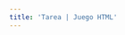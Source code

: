 ```yaml
---
title: 'Tarea | Juego HTML'
---
```


<html>
<head>
    <meta name="viewport" content="width=device-width, initial-scale=1.0" />
    <style>
        canvas {
            border: 1px solid #d3d3d3;
            background-color: #f1f1f1;
            margin-top: 6%; 
            margin-left: auto; 
            margin-right: auto;
            display: block;
        } 

        .modalDialog {
            position: fixed;
            font-family: Arial, Helvetica, sans-serif;
            top: 0;
            right: 0;
            bottom: 0;
            left: 0;
            background: rgba(0, 0, 0, 0.8);
            z-index: 99999;
            opacity: 0;
            -webkit-transition: opacity 400ms ease-in;
            -moz-transition: opacity 400ms ease-in;
            transition: opacity 400ms ease-in;
            pointer-events: none;
        }

        .modalDialog:target {
            opacity: 1;
            pointer-events: auto;
        }

        .modalDialog>div {
            width: 400px;
            position: relative;
            margin: 10% auto;
            padding: 5px 20px 13px 20px;
            border-radius: 10px;
            background: #fff;
            background: -moz-linear-gradient(#fff, #999);
            background: -webkit-linear-gradient(#fff, #999);
            background: -o-linear-gradient(#fff, #999);
            -webkit-transition: opacity 400ms ease-in;
            -moz-transition: opacity 400ms ease-in;
            transition: opacity 400ms ease-in;
        }

        .close {
            background: #606061;
            color: #FFFFFF;
            line-height: 25px;
            position: absolute;
            right: -12px;
            text-align: center;
            top: -10px;
            width: 24px;
            text-decoration: none;
            font-weight: bold;
            -webkit-border-radius: 12px;
            -moz-border-radius: 12px;
            border-radius: 12px;
            -moz-box-shadow: 1px 1px 3px #000;
            -webkit-box-shadow: 1px 1px 3px #000;
            box-shadow: 1px 1px 3px #000;
        }

        .close:hover {
            background: #00d9ff;
        }
    </style>
</head>

<body onload="startGame()">
    <div>
        <canvas id="canvas"></canvas>
    </div>
    <div id="modal"></div>
    <div id="ScoreTable"></div>
    <a href="javascript:location.reload()">Nueva Partida</a>
    
    <script>

        var myGamePiece;
        var myObstacles = [];
        var myScore;

        function startGame() {
            myGamePiece = new component(30, 30, "/user/pages/01.blog/blog-single10/angry-bird-red-icon.png", 10, 120,"image");
            myScore = new component("30px", "Consolas", "black", 280, 40, "text");
            myGameArea.start();
        }
        var myGameArea = {
            canvas: document.getElementById("canvas"),
            start: function () {
                this.canvas.width = 480;
                this.canvas.height = 270;
                this.context = this.canvas.getContext("2d");
                document.body.insertBefore(this.canvas, document.body.childNodes[0]);
                this.frameNo = 0;
                this.interval = setInterval(updateGameArea, 20);
            },
            clear: function () {
                this.context.clearRect(0, 0, this.canvas.width, this.canvas.height);
            },
            stop: function () {
                clearInterval(this.interval);
            }
        }

        function component(width, height, color, x, y, type) {
            this.type = type;
            if (type === "image") {
                this.image = new Image();
                this.image.src = color;
            }
            this.width = width;
            this.height = height;
            this.speedX = 0;
            this.speedY = 0;
            this.x = x;
            this.y = y;
            this.update = function () {
                ctx = myGameArea.context;
                if (this.type == "text") {
                    ctx.font = this.width + " " + this.height;
                    ctx.fillStyle = color;
                    ctx.fillText(this.text, this.x, this.y);
                } else if (type == "image") {
                    ctx.drawImage(this.image,
                        this.x,
                        this.y,
                        this.width, this.height);
                } else {
                    ctx.fillStyle = color;
                    ctx.fillRect(this.x, this.y, this.width, this.height);
                }
            }
            this.newPos = function () {
                this.x += this.speedX;
                this.y += this.speedY;
            }
            this.crashWith = function (otherobj) {
                var myleft = this.x;
                var myright = this.x + (this.width);
                var mytop = this.y;
                var mybottom = this.y + (this.height);
                var otherleft = otherobj.x;
                var otherright = otherobj.x + (otherobj.width);
                var othertop = otherobj.y;
                var otherbottom = otherobj.y + (otherobj.height);
                var crash = true;
                if ((mybottom < othertop) || (mytop > otherbottom) || (myright < otherleft) || (myleft > otherright)) {
                    crash = false;
                }
                return crash;

            }
        }

        function updateGameArea() {
            var x, height, gap, minHeight, maxHeight, minGap, maxGap;
            for (i = 0; i < myObstacles.length; i += 1) {
                if (myGamePiece.crashWith(myObstacles[i])) {
                    myGameArea.stop();
                    //here is when the gamer lost
                    console.log("Choque");
                    newMatch();
                    return;
                }
            }
            myGameArea.clear();
            myGameArea.frameNo += 1;
            if (myGameArea.frameNo == 1 || everyinterval(150)) {
                x = myGameArea.canvas.width;
                minHeight = 20;
                maxHeight = 200;
                height = Math.floor(Math.random() * (maxHeight - minHeight + 1) + minHeight);
                minGap = 50;
                maxGap = 200;
                gap = Math.floor(Math.random() * (maxGap - minGap + 1) + minGap);
                myObstacles.push(new component(10, height, "green", x, 0));
                myObstacles.push(new component(10, x - height - gap, "green", x, height + gap));
            }
            for (i = 0; i < myObstacles.length; i += 1) {
                myObstacles[i].speedX = -1;
                myObstacles[i].newPos();
                myObstacles[i].update();
            }
            myScore.text = "SCORE: " + myGameArea.frameNo;
            myScore.update();
            myGamePiece.newPos();
            myGamePiece.update();
        }

        //Reset the game and take the name of the player
        function newMatch() {
            const modal = document.getElementById('modal');
            const div = document.createElement('div');
            div.innerHTML = `
                <div id="openModal" class="modalDialog">
                    <div>
                        <a href="#close" title="Close" class="close">X</a>
                        <h2>Game Over</h2>
                        <p>Si quieres guardar tu puntuacion ingresa tu nombre</p>
                        <input type="text" id="nombre"><button onClick="saveScore();">Guardar</button>
                    </div>
                </div>
            `;
            modal.appendChild(div);
        }

        //Save the Score in localstorage
        function saveScore(){
            const name = document.getElementById('nombre').value;
            const score = myScore.text;
            var player = {
                name: name,
                score: score
            };
            console.log(player.name);

            //Saving data about player = name, score
            localStorage.setItem('datos', JSON.stringify(player));
        }

        //Getting the score and name of player
        function getScore(){
            //getting data about player and save in a var
            var guardado = localStorage.getItem('datos');

            const table = document.getElementById('ScoreTable');
            const element = document.createElement('div');

            //Parsing data to show in a Modal
            var datos = JSON.parse(guardado);

            element.innerHTML = `
                <div id="openModal2" class="modalDialog">
                    <div>
                        <a href="#close" title="Close" class="close">X</a>
                        <h2>Hola ${datos.name} la mejor Puntuación que has conseguido es: </h2>
                        <h3>${datos.score}</h3>
                    </div>
                </div>
            `;
            table.appendChild(element);
        }

        //Getting the event when some key is pressed, then move
        document.addEventListener("keydown", (event) => {

            var codigo = event.which || event.keyCode;
            console.log("tecla :" +codigo);

            if (codigo == 83) {
                myGamePiece.speedY = 1;//movedown
            } else if (codigo == 87) {
                console.log("Tecla pulsada " + codigo);
                myGamePiece.speedY = -1;//move up
            } else if (codigo == 68) {
                console.log("Tecla pulsada " + codigo);
                myGamePiece.speedX = 1;//moveright
            } else if (codigo == 65) {
                console.log("Tecla pulsada " + codigo);
                myGamePiece.speedX = -1;//moveleft
            }

        });

        function everyinterval(n) {
            if ((myGameArea.frameNo / n) % 1 == 0) { return true; }
            return false;
        }
    </script>
</body>
</html>
